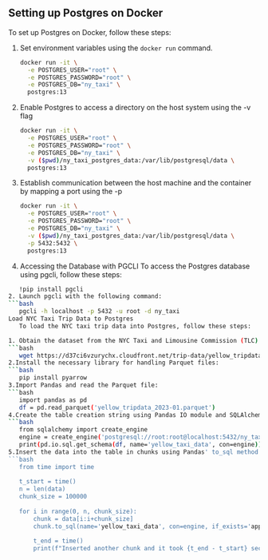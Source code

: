 ## Setting up Postgres on Docker

To set up Postgres on Docker, follow these steps:

1. Set environment variables using the `docker run` command.
   ```bash
   docker run -it \
     -e POSTGRES_USER="root" \
     -e POSTGRES_PASSWORD="root" \
     -e POSTGRES_DB="ny_taxi" \
     postgres:13
2. Enable Postgres to access a directory on the host system using the -v flag
   ```bash
   docker run -it \
     -e POSTGRES_USER="root" \
     -e POSTGRES_PASSWORD="root" \
     -e POSTGRES_DB="ny_taxi" \
     -v ($pwd)/ny_taxi_postgres_data:/var/lib/postgresql/data \
     postgres:13

3. Establish communication between the host machine and the container by mapping a port using the -p
   ```bash
   docker run -it \
     -e POSTGRES_USER="root" \
     -e POSTGRES_PASSWORD="root" \
     -e POSTGRES_DB="ny_taxi" \
     -v ($pwd)/ny_taxi_postgres_data:/var/lib/postgresql/data \
     -p 5432:5432 \
     postgres:13

1. Accessing the Database with PGCLI
To access the Postgres database using pgcli, follow these steps:
```bash
   !pip install pgcli
2. Launch pgcli with the following command:
```bash
   pgcli -h localhost -p 5432 -u root -d ny_taxi
Load NYC Taxi Trip Data to Postgres
   To load the NYC taxi trip data into Postgres, follow these steps:

1. Obtain the dataset from the NYC Taxi and Limousine Commission (TLC) website.
```bash
   wget https://d37ci6vzurychx.cloudfront.net/trip-data/yellow_tripdata_2023-01.parquet
2.Install the necessary library for handling Parquet files:
```bash
   pip install pyarrow
3.Import Pandas and read the Parquet file:
```bash
   import pandas as pd
   df = pd.read_parquet('yellow_tripdata_2023-01.parquet')
4.Create the table creation string using Pandas IO module and SQLAlchemy:
```bash
   from sqlalchemy import create_engine
   engine = create_engine('postgresql://root:root@localhost:5432/ny_taxi')
   print(pd.io.sql.get_schema(df, name='yellow_taxi_data', con=engine))
5.Insert the data into the table in chunks using Pandas' to_sql method and measure the time taken for each chunk:
```bash
   from time import time
   
   t_start = time()
   n = len(data)
   chunk_size = 100000
   
   for i in range(0, n, chunk_size):
       chunk = data[i:i+chunk_size]
       chunk.to_sql(name='yellow_taxi_data', con=engine, if_exists='append')
   
       t_end = time()
       print(f"Inserted another chunk and it took {t_end - t_start} seconds")










